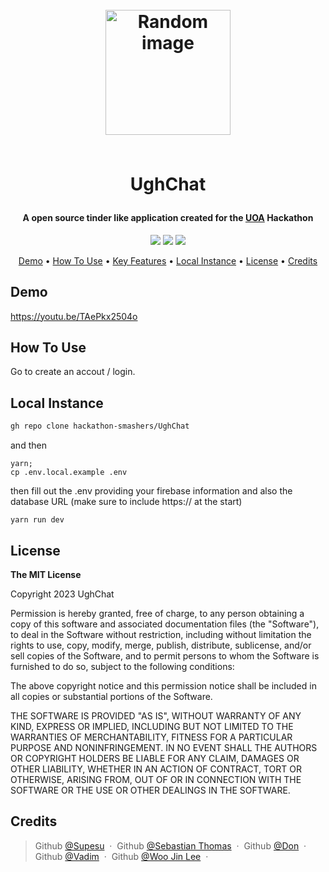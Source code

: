<h1 align="center">
	<br>
	<a height="200" href="#" target="_blank" alt="Link to application"><img src="https://i.imgur.com/jSRNkXH.jpg" alt="Random image" width="200"></a>
	<br>
	<br>
	<p>UghChat</p>
</h1>

<h4 align="center">A open source tinder like application created for the <a href="#" target="_blank" alt="Link to skills me">UOA</a> Hackathon</h4>

<p align="center">
		<img src="https://img.shields.io/badge/React%20Version-%5E17.0.1-lightgrey">
		<img src="https://img.shields.io/github/package-json/v/hackathon-smashers/UghChat/master?label=Stable%20Version&color=blueviolet">
		<img src="https://img.shields.io/github/package-json/v/hackathon-smashers/UghChat/next?label=Next%20Version&color=lightgrey">

</p>

<p align="center">
		<a href="#demo">Demo</a> •
		<a href="#how-to-use">How To Use</a> •
		<a href="#key-features">Key Features</a> •
		<a href="#local-instance">Local Instance</a> •
		<a href="#license">License</a> •
		<a href="#credits">Credits</a>
</p>

## Demo
https://youtu.be/TAePkx2504o
## How To Use

Go to  create an accout / login.

## Local Instance

```sh
gh repo clone hackathon-smashers/UghChat
```
and then
```
yarn;
cp .env.local.example .env
```
then fill out the .env providing your firebase information and also the database URL (make sure to include https:// at the start)
```
yarn run dev
```

## License

<p> 
<strong>The MIT License</strong><br>

Copyright 2023 UghChat

Permission is hereby granted, free of charge, to any person obtaining a copy of this software and associated documentation files (the "Software"), to deal in the Software without restriction, including without limitation the rights to use, copy, modify, merge, publish, distribute, sublicense, and/or sell copies of the Software, and to permit persons to whom the Software is furnished to do so, subject to the following conditions:

The above copyright notice and this permission notice shall be included in all copies or substantial portions of the Software.

THE SOFTWARE IS PROVIDED "AS IS", WITHOUT WARRANTY OF ANY KIND, EXPRESS OR IMPLIED, INCLUDING BUT NOT LIMITED TO THE WARRANTIES OF MERCHANTABILITY, FITNESS FOR A PARTICULAR PURPOSE AND NONINFRINGEMENT. IN NO EVENT SHALL THE AUTHORS OR COPYRIGHT HOLDERS BE LIABLE FOR ANY CLAIM, DAMAGES OR OTHER LIABILITY, WHETHER IN AN ACTION OF CONTRACT, TORT OR OTHERWISE, ARISING FROM, OUT OF OR IN CONNECTION WITH THE SOFTWARE OR THE USE OR OTHER DEALINGS IN THE SOFTWARE.

</p>

## Credits

> Github [@Supesu](https://github.com/supesu) &nbsp;&middot;&nbsp;
> Github [@Sebastian Thomas](https://github.com/derogative404) &nbsp;&middot;&nbsp;
> Github [@Don](https://github.com/00dsql) &nbsp;&middot;&nbsp;
> Github [@Vadim](https://github.com/LetMeP1ay) &nbsp;&middot;&nbsp;
> Github [@Woo Jin Lee](https://github.com/wjin-lee) &nbsp;&middot;&nbsp;
